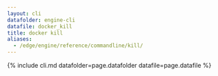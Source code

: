 ```yaml
---
layout: cli
datafolder: engine-cli
datafile: docker_kill
title: docker kill
aliases:
  - /edge/engine/reference/commandline/kill/
---
```

<!--
This page is automatically generated from Docker's source code. If you want to
suggest a change to the text that appears here, open a ticket or pull request
in the source repository on GitHub:

https://github.com/docker/cli
-->
{% include cli.md datafolder=page.datafolder datafile=page.datafile %}
